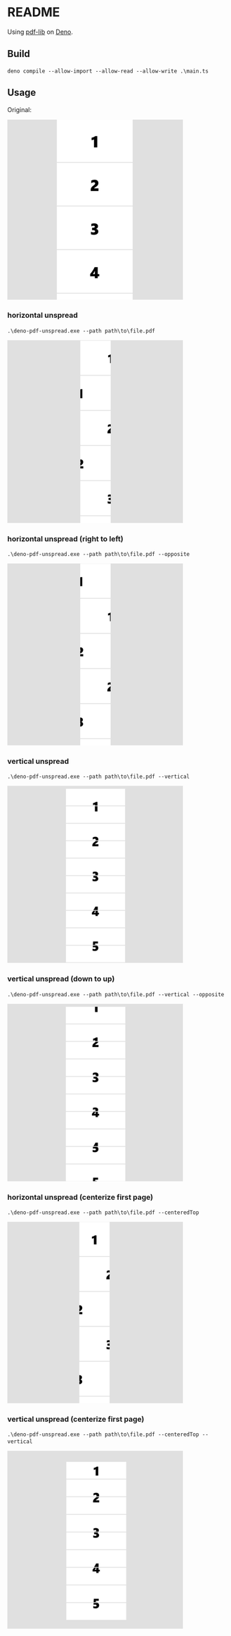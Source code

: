 # README

Using [pdf-lib](https://github.com/Hopding/pdf-lib) on [Deno](https://deno.com/).

## Build

```
deno compile --allow-import --allow-read --allow-write .\main.ts
```


## Usage

Original:

![img](images/img-0_base.png)

### horizontal unspread

```
.\deno-pdf-unspread.exe --path path\to\file.pdf
```

![img](images/img-1.png)


### horizontal unspread (right to left)

```
.\deno-pdf-unspread.exe --path path\to\file.pdf --opposite
```

![img](images/img-2_opposite.png)

### vertical unspread

```
.\deno-pdf-unspread.exe --path path\to\file.pdf --vertical
```

![img](images/img-3_vertical.png)


### vertical unspread (down to up)

```
.\deno-pdf-unspread.exe --path path\to\file.pdf --vertical --opposite
```


![img](images/img-4_vertical_opposite.png)


### horizontal unspread (centerize first page)

```
.\deno-pdf-unspread.exe --path path\to\file.pdf --centeredTop
```

![img](images/img-5_centeredTop.png)


### vertical unspread (centerize first page)

```
.\deno-pdf-unspread.exe --path path\to\file.pdf --centeredTop --vertical
```


![img](images/img-6_centeredTop_vertical.png)



